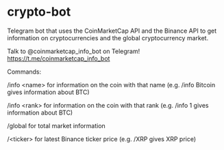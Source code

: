 # crypto-bot

Telegram bot that uses the CoinMarketCap API and the Binance API to get information on cryptocurrencies and the global cryptocurrency market.

Talk to @coinmarketcap_info_bot on Telegram! <https://t.me/coinmarketcap_info_bot>


Commands:

/info \<name\> for information on the coin with that name (e.g. /info Bitcoin gives information about BTC)

/info \<rank\> for information on the coin with that rank (e.g. /info 1 gives information about BTC)

/global for total market information

/\<ticker> for latest Binance ticker price (e.g. /XRP gives XRP price)

